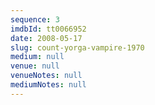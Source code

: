 ```yaml
---
sequence: 3
imdbId: tt0066952
date: 2008-05-17
slug: count-yorga-vampire-1970
medium: null
venue: null
venueNotes: null
mediumNotes: null
---
```


